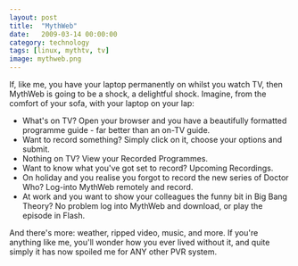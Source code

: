 ```yaml
---
layout: post
title:  "MythWeb"
date:   2009-03-14 00:00:00
category: technology
tags: [linux, mythtv, tv]
image: mythweb.png
---
```


If, like me, you have your laptop permanently on whilst you watch TV, then MythWeb is going to be a shock, a delightful shock.  Imagine, from the comfort of your sofa, with your laptop on your lap:

<!--more-->

   * What's on TV?  Open your browser and you have a beautifully formatted programme guide - far better than an on-TV guide.
   * Want to record something? Simply click on it, choose your options and submit.
   * Nothing on TV?  View your Recorded Programmes.
   * Want to know what you've got set to record?  Upcoming Recordings.
   * On holiday and you realise you forgot to record the new series of Doctor Who?  Log-into MythWeb remotely and record.
   * At work and you want to show your colleagues the funny bit in Big Bang Theory?  No problem log into MythWeb and download, or play the episode in Flash.

And there's more: weather, ripped video, music, and more.  If you're anything like me, you'll wonder how you ever lived without it, and quite simply it has now spoiled me for ANY other PVR system.


